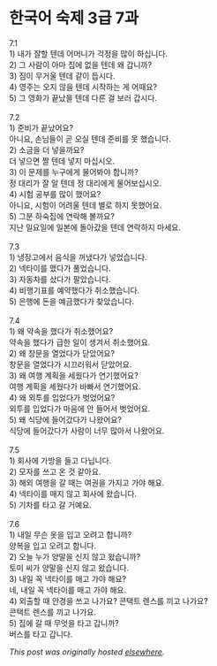 # 한국어 숙제 3급 7과

<p>7.1<br>1) 내가 잘할 텐데 어머니가 걱정을 많이 하십니다.<br>2) 그 사람이 아마 집에 없을 텐데 왜 갑니까?<br>3) 짐이 무거울 텐데 같이 듭시다.<br>4) 영주는 오지 않을 텐데 시작하는 게 어때요?<br>5) 그 영화가 끝났을 텐데 다른 걸 보러 갑시다.<br><br>7.2<br>1) 준비가 끝났어요?<br>아니요, 손님들이 곧 오실 텐데 준비를 못 했습니다.<br>2) 소금을 더 넣을까요?<br>더 넣으면 짤 텐데 넣지 마십시오.<br>3) 이 문제를 누구에게 물어봐야 합니까?<br>정 대리가 잘 알 텐데 정 대리에게 물어보십시오.<br>4) 시험 공부를 많이 했어요?<br>아니요, 시험이 어려울 텐데 별로 하지 못했어요.<br>5) 그분 하숙집에 연락해 볼까요?<br>지난 일요일에 일본에 돌아갔을 텐데 연락하지 마세요.<br><br>7.3<br>1) 냉장고에서 음식을 꺼냈다가 넣었습니다.<br>2) 넥타이를 맸다가 풀었습니다.<br>3) 자동차를 샀다가 팔았습니다.<br>4) 비행기표를 예약했다가 취소했습니다.<br>5) 은행에 돈을 예금했다가 찾았습니다.<br><br>7.4<br>1) 왜 약속을 했다가 취소했어요?<br>약속을 했다가 급한 일이 생겨서 취소했어요.<br>2) 왜 창문을 열었다가 닫았어요?<br>창문을 열었다가 시끄러워서 닫았어요.<br>3) 왜 여행 계획을 세웠다가 연기했어요?<br>여행 계획을 세웠다가 바빠서 연기했어요.<br>4) 왜 외투를 입었다가 벗었어요?<br>외투를 입었다가 마음에 안 들어서 벗었어요.<br>5) 왜 식당에 들어갔다가 나왔어요?<br>식당에 들어갔다가 사람이 너무 많아서 나왔어요.<br><br>7.5<br>1) 회사에 가방을 들고 다닙니다.<br>2) 모자를 쓰고 온 것 같아요.<br>3) 해외 여행을 갈 때는 여권을 가지고 가야 해요.<br>4) 넥타이를 매지 않고 회사에 왔습니다.<br>5) 기차를 타고 갈 거예요.<br><br>7.6<br>1) 내일 무슨 옷을 입고 오려고 합니까?<br>양복을 입고 오려고 합니다.<br>2) 오늘 누가 양말을 신지 않고 왔습니까?<br>토미 씨가 양말을 신지 않고 왔습니다.<br>3) 내일 꼭 넥타이를 매고 가야 해요?<br>네, 내일 꼭 넥타이를 매고 가야 해요.<br>4) 외출할 때 안경을 쓰고 나가요?  콘택트 렌스를 끼고 나가요?<br>콘택트 렌스를 끼고 나가요.<br>5) 집에 갈 때 무엇을 타고 갑니까?<br>버스를 타고 갑니다.</p>


*This post was originally hosted [elsewhere](http://planspace.blogspot.com/2009/04/3-7.html).*
